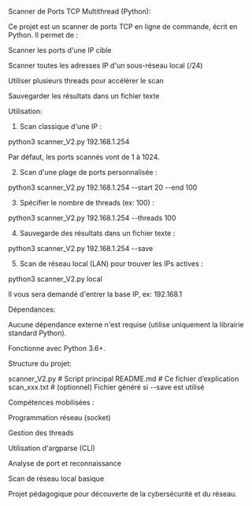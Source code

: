 Scanner de Ports TCP Multithread (Python):

Ce projet est un scanner de ports TCP en ligne de commande, écrit en Python. Il permet de :

Scanner les ports d'une IP cible

Scanner toutes les adresses IP d'un sous-réseau local (/24)

Utiliser plusieurs threads pour accélérer le scan

Sauvegarder les résultats dans un fichier texte

Utilisation:

1. Scan classique d'une IP :

python3 scanner_V2.py 192.168.1.254

Par défaut, les ports scannés vont de 1 à 1024.

2. Scan d'une plage de ports personnalisée :

python3 scanner_V2.py 192.168.1.254 --start 20 --end 100

3. Spécifier le nombre de threads (ex: 100) :

python3 scanner_V2.py 192.168.1.254 --threads 100

4. Sauvegarde des résultats dans un fichier texte :

python3 scanner_V2.py 192.168.1.254 --save

5. Scan de réseau local (LAN) pour trouver les IPs actives :

python3 scanner_V2.py local

Il vous sera demandé d'entrer la base IP, ex: 192.168.1

Dépendances:

Aucune dépendance externe n'est requise (utilise uniquement la librairie standard Python).

Fonctionne avec Python 3.6+.

Structure du projet:

scanner_V2.py        # Script principal
README.md            # Ce fichier d’explication
scan_xxx.txt         # (optionnel) Fichier généré si --save est utilisé

Compétences mobilisées :

Programmation réseau (socket)

Gestion des threads

Utilisation d'argparse (CLI)

Analyse de port et reconnaissance

Scan de réseau local basique



Projet pédagogique pour découverte de la cybersécurité et du réseau.


